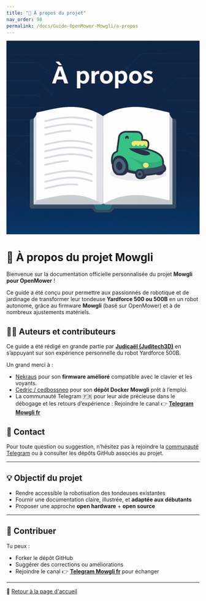 ```yaml
---
title: "👤 À propos du projet"
nav_order: 98
permalink: /docs/Guide-OpenMower-Mowgli/a-propos
---
```


![À propos du projet Mowgli](/img/a-propos-illustration.png)

# 👤 À propos du projet Mowgli

Bienvenue sur la documentation officielle personnalisée du projet **Mowgli pour OpenMower** !

Ce guide a été conçu pour permettre aux passionnés de robotique et de jardinage de transformer leur tondeuse **Yardforce 500 ou 500B** en un robot autonome, grâce au firmware **Mowgli** (basé sur OpenMower) et à de nombreux ajustements matériels.

## 🧑‍💻 Auteurs et contributeurs

Ce guide a été rédigé en grande partie par [**Judicaël (Juditech3D)**](https://github.com/juditech3D) en s’appuyant sur son expérience personnelle du robot Yardforce 500B.

Un grand merci à :

- [Nekraus](https://github.com/Nekraus) pour son **firmware amélioré** compatible avec le clavier et les voyants.
- [Cedric / cedbossneo](https://github.com/cedbossneo) pour son **dépôt Docker Mowgli** prêt à l’emploi.
- La communauté Telegram 🇫🇷 pour leur aide précieuse dans le débogage et les retours d’expérience :
 Rejoindre le canal 👉 [**Telegram Mowgli fr**](https://t.me/c/1744099999/1)

## 💬 Contact

Pour toute question ou suggestion, n’hésitez pas à rejoindre la [communauté Telegram](https://t.me/c/1744099999/1) ou à consulter les dépôts GitHub associés au projet.

---

## 💡 Objectif du projet

- Rendre accessible la robotisation des tondeuses existantes
- Fournir une documentation claire, illustrée, et **adaptée aux débutants**
- Proposer une approche **open hardware** + **open source**

---

## 🤝 Contribuer

Tu peux :

- Forker le dépôt GitHub
- Suggérer des corrections ou améliorations
- Rejoindre le canal 👉 [**Telegram Mowgli fr**](https://t.me/c/1744099999/1) pour échanger

---

📌 [Retour à la page d'accueil](/)
